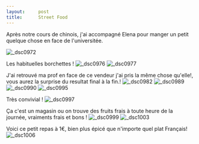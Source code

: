 ```yaml
---
layout:     post
title:      Street Food
---
```


Après notre cours de chinois, 
j'ai accompagné Elena pour manger un petit quelque chose en face de l'universitée.

![_dsc0972](https://cloud.githubusercontent.com/assets/1808854/10452670/070bf0b6-71d9-11e5-8d52-be0710938e41.jpg)

Les habituelles borchettes !
![_dsc0976](https://cloud.githubusercontent.com/assets/1808854/10452671/0741425c-71d9-11e5-8ee4-5bf5a6ccd8e1.jpg)
![_dsc0977](https://cloud.githubusercontent.com/assets/1808854/10452672/076f2640-71d9-11e5-9ec0-086e68c3c5cc.jpg)

J'ai retrouvé ma prof en face de ce vendeur j'ai pris la même chose qu'elle!,
vous aurez la surprise du resultat final à la fin.!
![_dsc0982](https://cloud.githubusercontent.com/assets/1808854/10452673/07704958-71d9-11e5-8a81-291314b7625f.jpg)
![_dsc0989](https://cloud.githubusercontent.com/assets/1808854/10452674/0771ec7c-71d9-11e5-8d52-0a71163f23ee.jpg)
![_dsc0990](https://cloud.githubusercontent.com/assets/1808854/10452677/077c697c-71d9-11e5-8b40-c0a37d12593d.jpg)
![_dsc0995](https://cloud.githubusercontent.com/assets/1808854/10452676/077a00b0-71d9-11e5-9845-ecb04d63ddb4.jpg)

Très convivial !
![_dsc0997](https://cloud.githubusercontent.com/assets/1808854/10452675/0778e28e-71d9-11e5-9bb9-38ec3ad0678a.jpg)

Ça c'est un magasin ou on trouve des fruits frais à toute heure de la journée, vraiments frais et bons !
![_dsc0999](https://cloud.githubusercontent.com/assets/1808854/10452678/07a3992a-71d9-11e5-960f-a1eea823a145.jpg)
![_dsc1003](https://cloud.githubusercontent.com/assets/1808854/10452679/07aba9ee-71d9-11e5-9a0e-f87a9ecddd7d.jpg)

Voici ce petit repas à 1€, bien plus épicé que n'importe quel plat Français! 
![_dsc1006](https://cloud.githubusercontent.com/assets/1808854/10452680/07b28e12-71d9-11e5-9baa-7e4c521f01d9.jpg)


